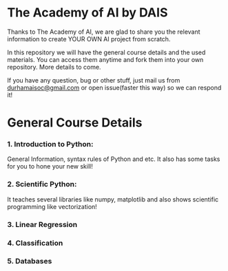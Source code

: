 # The Academy of AI by DAIS

Thanks to The Academy of AI, we are glad to share you the relevant information to create YOUR OWN AI project from scratch.

In this repository we will have the general course details and the used materials. You can access them anytime and fork them into your own repository. More details to come.

If you have any question, bug or other stuff, just mail us from durhamaisoc@gmail.com or open issue(faster this way) so we can respond it!


# General Course Details

### 1. Introduction to Python:

  General Information, syntax rules of Python and etc. It also has some tasks for you to hone your new skill!

### 2. Scientific Python:

  It teaches several libraries like numpy, matplotlib and also shows scientific programming like vectorization!

### 3. Linear Regression

### 4. Classification

### 5. Databases
